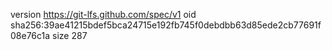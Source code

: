 version https://git-lfs.github.com/spec/v1
oid sha256:39ae41215bdef5bca24715e192fb745f0debdbb63d85ede2cb77691f08e76c1a
size 287
